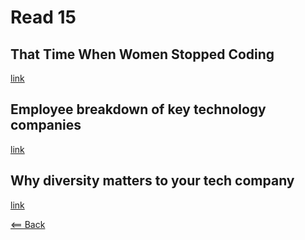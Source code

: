 # Read 15

## That Time When Women Stopped Coding
[link](https://www.npr.org/sections/money/2014/10/21/357629765/when-women-stopped-coding)

## Employee breakdown of key technology companies
[link](https://informationisbeautiful.net/visualizations/diversity-in-tech/)

## Why diversity matters to your tech company
[link](https://www.usatoday.com/story/tech/columnist/2015/07/21/why-diversity-matters-your-tech-company/30419871/)

[<== Back](https://simoneodegard.github.io/reading-notes/)